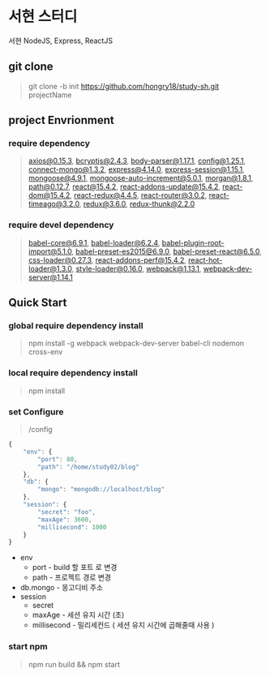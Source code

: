 # 서현 스터디

서현 NodeJS, Express, ReactJS

## git clone
> git clone -b init https://github.com/hongry18/study-sh.git projectName

## project Envrionment

### require dependency
> axios@0.15.3, bcryptjs@2.4.3, body-parser@1.17.1, config@1.25.1, connect-mongo@1.3.2, express@4.14.0, express-session@1.15.1, mongoose@4.9.1, mongoose-auto-increment@5.0.1, morgan@1.8.1, path@0.12.7, react@15.4.2, react-addons-update@15.4.2, react-dom@15.4.2, react-redux@4.4.5, react-router@3.0.2, react-timeago@3.2.0, redux@3.6.0, redux-thunk@2.2.0

### require devel dependency
> babel-core@6.9.1, babel-loader@6.2.4, babel-plugin-root-import@5.1.0, babel-preset-es2015@6.9.0, babel-preset-react@6.5.0, css-loader@0.27.3, react-addons-perf@15.4.2, react-hot-loader@1.3.0, style-loader@0.16.0, webpack@1.13.1, webpack-dev-server@1.14.1

## Quick Start

### global require dependency install
> npm install -g webpack webpack-dev-server babel-cli nodemon cross-env

### local require dependency install
> npm install

### set Configure
> /config
```javascript
{
    "env": {
        "port": 80,
        "path": "/home/study02/blog"
    },
    "db": {
        "mongo": "mongodb://localhost/blog"
    },
    "session": {
        "secret": "foo",
        "maxAge": 3600,
        "millisecond": 1000
    }
}
```

* env
  * port - build 할 포트 로 변경
  * path - 프로젝트 경로 변경
* db.mongo - 몽고디비 주소
* session
  * secret
  * maxAge - 세션 유지 시간 (초)
  * millisecond - 밀리세컨드 ( 세션 유지 시간에 곱해줄때 사용 )

### start npm
> npm run build && npm start
